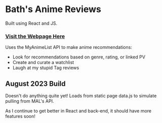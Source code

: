# Bath's Anime Reviews
Built using React and JS.

### [Visit the Webpage Here](https://bathinjan.github.io/anime-reviews/)

 Uses the MyAnimeList API to make anime recommendations:

 - Look for recommendations based on genre, rating, or linked PV
 - Create and curate a watchlist
 - Laugh at my stupid Tag reviews

## August 2023 Build
Doesn't do anything quite yet! Loads from static page data.js to simulate pulling from MAL's API.

As I continue to get better in React and back-end, it should have more features soon!
